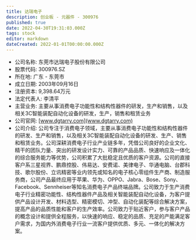 ```yaml
---
title: 达瑞电子
description: 创业板 - 元器件 - 300976
published: true
date: 2022-04-30T19:31:03.000Z
tags: stock
editor: markdown
dateCreated: 2022-01-01T00:00:00.000Z
---
```


- 公司名称: 东莞市达瑞电子股份有限公司
- 股票代码: 300976.SZ
- 所在地: 广东 - 东莞市
- 成立日期: 2003年09月16日
- 注册资本: 9,398.64万元
- 法定代表人: 李清平
- 主营业务: 主要从事消费电子功能性和结构性器件的研发，生产和销售，以及相关3C智能装配自动化设备的研发，生产，销售和租赁业务
- 公司官网: [www.dgtarry.com](www.dgtarry.com)
- 公司介绍: 公司专注于消费电子领域，主要从事消费电子功能性和结构性器件的研发、生产和销售，以及相关3C智能装配自动化设备的研发、生产、销售和租赁业务。公司深耕消费电子行业产业链多年，凭借公司良好的企业文化、精干的团队力量、突出的研发设计实力、可靠的产品品质、快速响应及一体化的综合服务能力等优势，公司积累了大批稳定且优质的客户资源。公司的直接客户系三星视界、鹏鼎控股、伟易达、安费诺、美律电子、华通电脑、台郡科技、歌尔股份、立讯精密等业内领先或知名的电子核心零组件生产商、制造服务商，公司产品最终应用于苹果、华为、OPPO、Jabra、Bose、Sony、Facebook、Sennheiser等知名消费电子产品终端品牌。公司致力于生产消费电子行业精密功能性、结构性器件产品及相关智能装配自动化设备，为客户提供产品设计开发、材料选型、精密模切、冲型、自动化装配等综合解决方案，提高产品的品质性能和客户的生产效率。公司致力于贴近客户，参与客户产品的概念设计和提供全程服务，以快速的响应、稳定的品质、充足的产能满足客户需求，为国内外消费电子行业一流客户提供优质、多元、一体化的解决方案。



